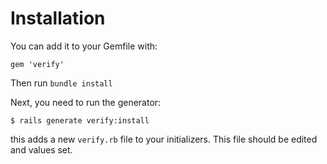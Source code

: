 # Installation

You can add it to your Gemfile with:
````
gem 'verify'
````
Then run `bundle install`

Next, you need to run the generator:

````
$ rails generate verify:install
````

this adds a new `verify.rb` file to your initializers. This file should be edited and values set.
